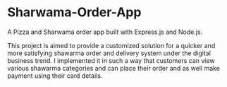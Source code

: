 # Sharwama-Order-App
A Pizza and Sharwama order app built with Express.js and Node.js.


This project is aimed to provide a customized solution for a
quicker and more satisfying shawarma order and delivery 
system under the digital business trend.
I implemented it in such a way that customers can 
view various shawarma categories and can place their order
and as well make payment using their card details.